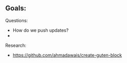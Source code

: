 
Goals:
 - 

Questions:
 - How do we push updates?
 - 


Research:
 - https://github.com/ahmadawais/create-guten-block
 